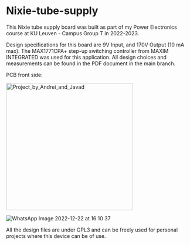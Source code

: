 # Nixie-tube-supply

This Nixie tube supply board was built as part of my Power Electronics course at KU Leuven - Campus Group T in 2022-2023.

Design specifications for this board are 9V Input, and 170V Output (10 mA max). The MAX1771CPA+ step-up switching controller from MAXIM INTEGRATED was used for this application. All design choices and measurements can be found in the PDF document in the main branch.

PCB front side:

<img width="346" alt="Project_by_Andrei_and_Javad" src="https://github.com/oMORGANAo/Nixie-tube-supply/assets/102095997/fb46246b-66f9-4013-bed2-8c4d4111ab16">

![WhatsApp Image 2022-12-22 at 16 10 37](https://github.com/oMORGANAo/Nixie-tube-supply/assets/102095997/9b1d9c4c-98ec-4363-a8f3-a8158c1d098e)

All the design files are under GPL3 and can be freely used for personal projects where this device can be of use.
